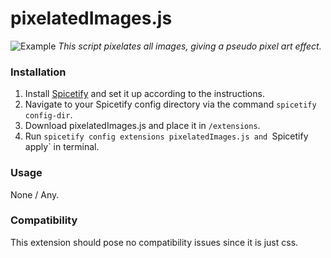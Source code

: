 # pixelatedImages.js

![Example](example.png)
*This script pixelates all images, giving a pseudo pixel art effect.*

### Installation
1. Install [Spicetify](https://spicetify.app) and set it up according to the instructions.
2. Navigate to your Spicetify config directory via the command `spicetify config-dir`.
3. Download pixelatedImages.js and place it in `/extensions`.
4. Run `spicetify config extensions pixelatedImages.js and `Spicetify apply` in terminal.

### Usage
None / Any.

### Compatibility
This extension should pose no compatibility issues since it is just css.